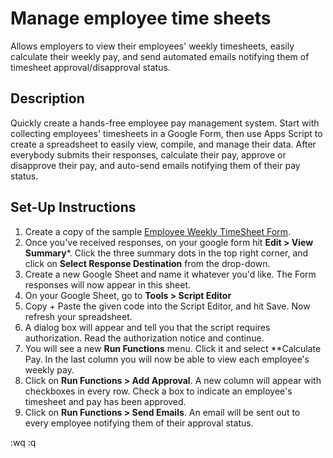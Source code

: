 # Manage employee time sheets 

Allows employers to view their employees' weekly timesheets, easily calculate their weekly pay, and send automated emails notifying them of timesheet approval/disapproval status.

## Description

Quickly create a hands-free employee pay management system. Start with collecting employees' timesheets in a Google Form, then use Apps Script to create a spreadsheet to easily view, compile, and manage their data. After everybody submits their responses, calculate their pay, approve or disapprove their pay, and auto-send emails notifying them of their pay status.

## Set-Up Instructions

1. Create a copy of the sample [Employee Weekly TimeSheet Form](***LINK***).
1. Once you've received responses, on your google form hit **Edit > View Summary***. Click the three summary dots in the top right corner, and click on **Select Response Destination** from the drop-down.
1. Create a new Google Sheet and name it whatever you'd like. The Form responses will now appear in this sheet.
1. On your Google Sheet, go to **Tools > Script Editor**
1. Copy + Paste the given code into the Script Editor, and hit Save. Now refresh your spreadsheet.
1. A dialog box will appear and tell you that the script requires authorization. Read the authorization notice and continue.
1. You will see a new **Run Functions** menu. Click it and select **Calculate Pay. In the last column you will now be able to view each employee's weekly pay.
1. Click on **Run Functions > Add Approval**. A new column will appear with checkboxes in every row. Check a box to indicate an employee's timesheet and pay has been approved.
1. Click on **Run Functions > Send Emails**. An email will be sent out to every employee notifying them of their approval status.



:wq
:q
